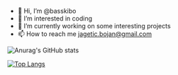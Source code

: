 - 👋 Hi, I’m @basskibo
- 👀 I’m interested in coding
- 🌱 I’m currently working on some interesting projects
- 📫 How to reach me jagetic.bojan@gmail.com

![Anurag's GitHub stats](https://github-readme-stats.vercel.app/api?username=basskibo&show_icons=true&theme=dracula&count_private=true)

[![Top Langs](https://github-readme-stats.vercel.app/api/top-langs/?username=basskibo&layout=compact&langs_count=8)](https://github.com/anuraghazra/github-readme-stats)

<!---
basskibo/basskibo is a ✨ special ✨ repository because its `README.md` (this file) appears on your GitHub profile.
You can click the Preview link to take a look at your changes.
--->

